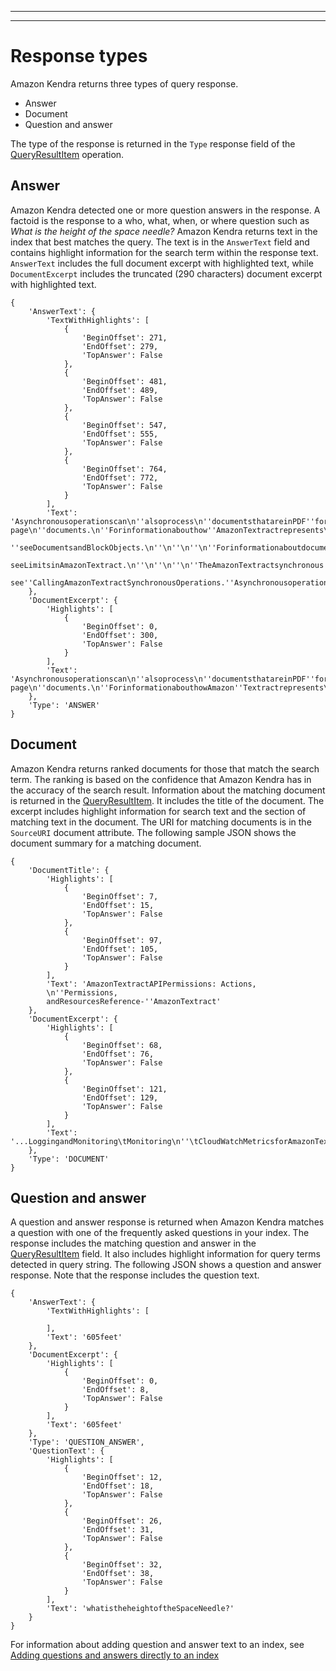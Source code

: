 --------

--------

# Response types<a name="response-types"></a>

Amazon Kendra returns three types of query response\.
+ Answer
+ Document
+ Question and answer

The type of the response is returned in the `Type` response field of the [QueryResultItem](API_QueryResultItem.md) operation\. 

## Answer<a name="query-answer"></a>

Amazon Kendra detected one or more question answers in the response\. A factoid is the response to a who, what, when, or where question such as *What is the height of the space needle?* Amazon Kendra returns text in the index that best matches the query\. The text is in the `AnswerText` field and contains highlight information for the search term within the response text\. `AnswerText` includes the full document excerpt with highlighted text, while `DocumentExcerpt` includes the truncated \(290 characters\) document excerpt with highlighted text\.

```
{
    'AnswerText': {
        'TextWithHighlights': [
            {
                'BeginOffset': 271,
                'EndOffset': 279,
                'TopAnswer': False
            },
            {
                'BeginOffset': 481,
                'EndOffset': 489,
                'TopAnswer': False
            },
            {
                'BeginOffset': 547,
                'EndOffset': 555,
                'TopAnswer': False
            },
            {
                'BeginOffset': 764,
                'EndOffset': 772,
                'TopAnswer': False
            }
        ],
        'Text': 'Asynchronousoperationscan\n''alsoprocess\n''documentsthatareinPDF''format.UsingPDFformatfilesallowsyoutoprocess''multi-page\n''documents.\n''Forinformationabouthow''AmazonTextractrepresents\n''documentsasBlockobjects,
        ''seeDocumentsandBlockObjects.\n''\n''\n''\n''Forinformationaboutdocument''limits,
        seeLimitsinAmazonTextract.\n''\n''\n''\n''TheAmazonTextractsynchronous''operationscanprocessdocumentsstoredinanAmazon\n''S3Bucketoryoucanpass''base64encodedimagebytes.\n''Formoreinformation,
        see''CallingAmazonTextractSynchronousOperations.''Asynchronousoperationsrequireinputdocuments\n''tobesuppliedinanAmazon''S3Bucket.'
    },
    'DocumentExcerpt': {
        'Highlights': [
            {
                'BeginOffset': 0,
                'EndOffset': 300,
                'TopAnswer': False
            }
        ],
        'Text': 'Asynchronousoperationscan\n''alsoprocess\n''documentsthatareinPDF''format.UsingPDFformatfilesallowsyoutoprocess''multi-page\n''documents.\n''ForinformationabouthowAmazon''Textractrepresents\n'''
    },
    'Type': 'ANSWER'
}
```

## Document<a name="query-document"></a>

Amazon Kendra returns ranked documents for those that match the search term\. The ranking is based on the confidence that Amazon Kendra has in the accuracy of the search result\. Information about the matching document is returned in the [QueryResultItem](API_QueryResultItem.md)\. It includes the title of the document\. The excerpt includes highlight information for search text and the section of matching text in the document\. The URI for matching documents is in the `SourceURI` document attribute\. The following sample JSON shows the document summary for a matching document\.

```
{
    'DocumentTitle': {
        'Highlights': [
            {
                'BeginOffset': 7,
                'EndOffset': 15,
                'TopAnswer': False
            },
            {
                'BeginOffset': 97,
                'EndOffset': 105,
                'TopAnswer': False
            }
        ],
        'Text': 'AmazonTextractAPIPermissions: Actions,
        \n''Permissions,
        andResourcesReference-''AmazonTextract'
    },
    'DocumentExcerpt': {
        'Highlights': [
            {
                'BeginOffset': 68,
                'EndOffset': 76,
                'TopAnswer': False
            },
            {
                'BeginOffset': 121,
                'EndOffset': 129,
                'TopAnswer': False
            }
        ],
        'Text': '...LoggingandMonitoring\tMonitoring\n''\tCloudWatchMetricsforAmazonTextract\n''\tLoggingAmazonTextractAPICallswithAWSCloudTrail\n''\tAPIReference\tActions\tAnalyzeDocument\n''\tDetectDocumentText\n''\tGetDocumentAnalysis...'
    },
    'Type': 'DOCUMENT'
}
```

## Question and answer<a name="query-question-answer"></a>

A question and answer response is returned when Amazon Kendra matches a question with one of the frequently asked questions in your index\. The response includes the matching question and answer in the [QueryResultItem](API_QueryResultItem.md) field\. It also includes highlight information for query terms detected in query string\. The following JSON shows a question and answer response\. Note that the response includes the question text\. 

```
{
    'AnswerText': {
        'TextWithHighlights': [
            
        ],
        'Text': '605feet'
    },
    'DocumentExcerpt': {
        'Highlights': [
            {
                'BeginOffset': 0,
                'EndOffset': 8,
                'TopAnswer': False
            }
        ],
        'Text': '605feet'
    },
    'Type': 'QUESTION_ANSWER',
    'QuestionText': {
        'Highlights': [
            {
                'BeginOffset': 12,
                'EndOffset': 18,
                'TopAnswer': False
            },
            {
                'BeginOffset': 26,
                'EndOffset': 31,
                'TopAnswer': False
            },
            {
                'BeginOffset': 32,
                'EndOffset': 38,
                'TopAnswer': False
            }
        ],
        'Text': 'whatistheheightoftheSpaceNeedle?'
    }
}
```

For information about adding question and answer text to an index, see [Adding questions and answers directly to an index](in-creating-faq.md)